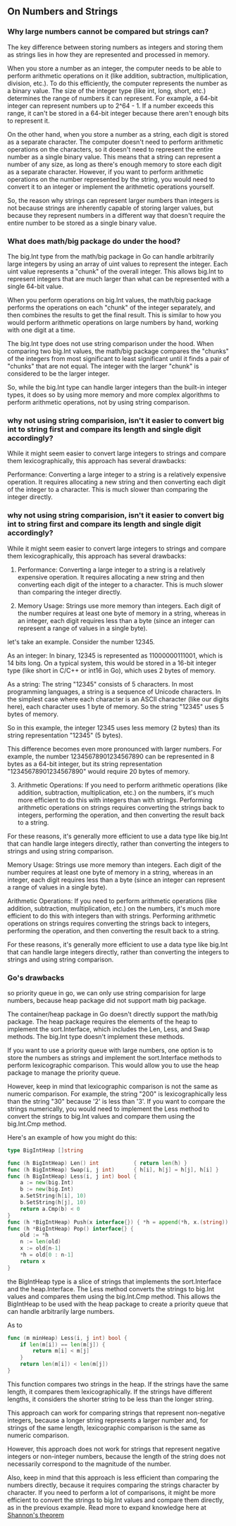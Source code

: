 ## On Numbers and Strings

### Why large numbers cannot be compared but strings can?

The key difference between storing numbers as integers and storing them as strings lies in how they are represented and processed in memory.

When you store a number as an integer, the computer needs to be able to perform arithmetic operations on it (like addition, subtraction, multiplication, division, etc.). To do this efficiently, the computer represents the number as a binary value. The size of the integer type (like int, long, short, etc.) determines the range of numbers it can represent. For example, a 64-bit integer can represent numbers up to 2^64 - 1. If a number exceeds this range, it can't be stored in a 64-bit integer because there aren't enough bits to represent it.

On the other hand, when you store a number as a string, each digit is stored as a separate character. The computer doesn't need to perform arithmetic operations on the characters, so it doesn't need to represent the entire number as a single binary value. This means that a string can represent a number of any size, as long as there's enough memory to store each digit as a separate character. However, if you want to perform arithmetic operations on the number represented by the string, you would need to convert it to an integer or implement the arithmetic operations yourself.

So, the reason why strings can represent larger numbers than integers is not because strings are inherently capable of storing larger values, but because they represent numbers in a different way that doesn't require the entire number to be stored as a single binary value.

### What does math/big package do under the hood?

The big.Int type from the math/big package in Go can handle arbitrarily large integers by using an array of uint values to represent the integer. Each uint value represents a "chunk" of the overall integer. This allows big.Int to represent integers that are much larger than what can be represented with a single 64-bit value.

When you perform operations on big.Int values, the math/big package performs the operations on each "chunk" of the integer separately, and then combines the results to get the final result. This is similar to how you would perform arithmetic operations on large numbers by hand, working with one digit at a time.

The big.Int type does not use string comparison under the hood. When comparing two big.Int values, the math/big package compares the "chunks" of the integers from most significant to least significant until it finds a pair of "chunks" that are not equal. The integer with the larger "chunk" is considered to be the larger integer.

So, while the big.Int type can handle larger integers than the built-in integer types, it does so by using more memory and more complex algorithms to perform arithmetic operations, not by using string comparison.

### why not using string comparision, isn't it easier to convert big int to string first and compare its length and single digit accordingly?

While it might seem easier to convert large integers to strings and compare them lexicographically, this approach has several drawbacks:

Performance: Converting a large integer to a string is a relatively expensive operation. It requires allocating a new string and then converting each digit of the integer to a character. This is much slower than comparing the integer directly.

### why not using string comparision, isn't it easier to convert big int to string first and compare its length and single digit accordingly?

While it might seem easier to convert large integers to strings and compare them lexicographically, this approach has several drawbacks:

1. Performance: Converting a large integer to a string is a relatively expensive operation. It requires allocating a new string and then converting each digit of the integer to a character. This is much slower than comparing the integer directly.

2. Memory Usage: Strings use more memory than integers. Each digit of the number requires at least one byte of memory in a string, whereas in an integer, each digit requires less than a byte (since an integer can represent a range of values in a single byte).

let's take an example. Consider the number 12345.

As an integer: In binary, 12345 is represented as 11000000111001, which is 14 bits long. On a typical system, this would be stored in a 16-bit integer type (like short in C/C++ or int16 in Go), which uses 2 bytes of memory.

As a string: The string "12345" consists of 5 characters. In most programming languages, a string is a sequence of Unicode characters. In the simplest case where each character is an ASCII character (like our digits here), each character uses 1 byte of memory. So the string "12345" uses 5 bytes of memory.

So in this example, the integer 12345 uses less memory (2 bytes) than its string representation "12345" (5 bytes).

This difference becomes even more pronounced with larger numbers. For example, the number 12345678901234567890 can be represented in 8 bytes as a 64-bit integer, but its string representation "12345678901234567890" would require 20 bytes of memory.

3. Arithmetic Operations: If you need to perform arithmetic operations (like addition, subtraction, multiplication, etc.) on the numbers, it's much more efficient to do this with integers than with strings. Performing arithmetic operations on strings requires converting the strings back to integers, performing the operation, and then converting the result back to a string.

For these reasons, it's generally more efficient to use a data type like big.Int that can handle large integers directly, rather than converting the integers to strings and using string comparison.

Memory Usage: Strings use more memory than integers. Each digit of the number requires at least one byte of memory in a string, whereas in an integer, each digit requires less than a byte (since an integer can represent a range of values in a single byte).

Arithmetic Operations: If you need to perform arithmetic operations (like addition, subtraction, multiplication, etc.) on the numbers, it's much more efficient to do this with integers than with strings. Performing arithmetic operations on strings requires converting the strings back to integers, performing the operation, and then converting the result back to a string.

For these reasons, it's generally more efficient to use a data type like big.Int that can handle large integers directly, rather than converting the integers to strings and using string comparison.

### Go's drawbacks

so priority queue in go, we can only use string comparision for large numbers, because heap package did not support math big package.

The container/heap package in Go doesn't directly support the math/big package. The heap package requires the elements of the heap to implement the sort.Interface, which includes the Len, Less, and Swap methods. The big.Int type doesn't implement these methods.

If you want to use a priority queue with large numbers, one option is to store the numbers as strings and implement the sort.Interface methods to perform lexicographic comparison. This would allow you to use the heap package to manage the priority queue.

However, keep in mind that lexicographic comparison is not the same as numeric comparison. For example, the string "200" is lexicographically less than the string "30" because '2' is less than '3'. If you want to compare the strings numerically, you would need to implement the Less method to convert the strings to big.Int values and compare them using the big.Int.Cmp method.

Here's an example of how you might do this:

```go
type BigIntHeap []string

func (h BigIntHeap) Len() int           { return len(h) }
func (h BigIntHeap) Swap(i, j int)      { h[i], h[j] = h[j], h[i] }
func (h BigIntHeap) Less(i, j int) bool {
    a := new(big.Int)
    b := new(big.Int)
    a.SetString(h[i], 10)
    b.SetString(h[j], 10)
    return a.Cmp(b) < 0
}
func (h *BigIntHeap) Push(x interface{}) { *h = append(*h, x.(string)) }
func (h *BigIntHeap) Pop() interface{} {
    old := *h
    n := len(old)
    x := old[n-1]
    *h = old[0 : n-1]
    return x
}
```

the BigIntHeap type is a slice of strings that implements the sort.Interface and the heap.Interface. The Less method converts the strings to big.Int values and compares them using the big.Int.Cmp method. This allows the BigIntHeap to be used with the heap package to create a priority queue that can handle arbitrarily large numbers.

As to 

```go
func (m minHeap) Less(i, j int) bool {
    if len(m[i]) == len(m[j]) {
        return m[i] < m[j]
    }
    return len(m[i]) < len(m[j])
}
```

This function compares two strings in the heap. If the strings have the same length, it compares them lexicographically. If the strings have different lengths, it considers the shorter string to be less than the longer string.

This approach can work for comparing strings that represent non-negative integers, because a longer string represents a larger number and, for strings of the same length, lexicographic comparison is the same as numeric comparison.

However, this approach does not work for strings that represent negative integers or non-integer numbers, because the length of the string does not necessarily correspond to the magnitude of the number.

Also, keep in mind that this approach is less efficient than comparing the numbers directly, because it requires comparing the strings character by character. If you need to perform a lot of comparisons, it might be more efficient to convert the strings to big.Int values and compare them directly, as in the previous example.
Read more to expand knowledge here at [Shannon's theorem](https://en.wikipedia.org/wiki/Noisy-channel_coding_theorem#:~:text=The%20Shannon%20limit%20or%20Shannon,for%20a%20particular%20noise%20level.)
